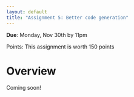 ```yaml
---
layout: default
title: "Assignment 5: Better code generation"
---
```


**Due**: Monday, Nov 30th by 11pm

Points: This assignment is worth 150 points

# Overview

Coming soon!
